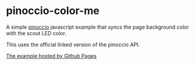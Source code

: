 pinoccio-color-me
=================

A simple [pinoccio](https://pinocc.io/) javascript example that syncs the page background color with the scout LED color.

This uses the official linked version of the pinoccio API.

[The example hosted by Github Pages]()
